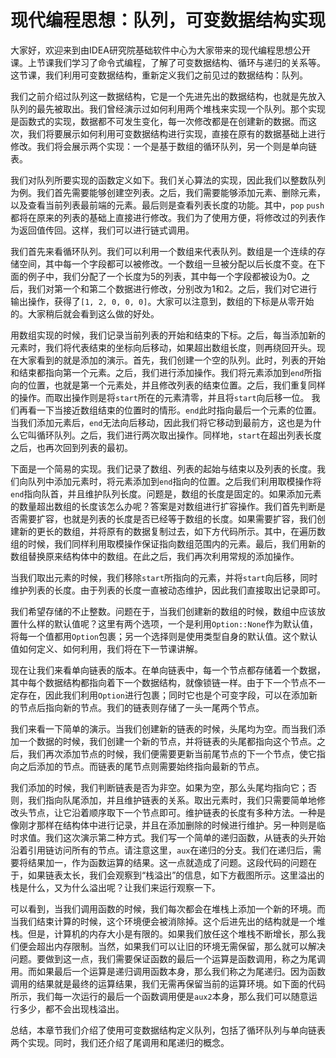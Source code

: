 # 现代编程思想：队列，可变数据结构实现

大家好，欢迎来到由IDEA研究院基础软件中心为大家带来的现代编程思想公开课。上节课我们学习了命令式编程，了解了可变数据结构、循环与递归的关系等。这节课，我们利用可变数据结构，重新定义我们之前见过的数据结构：队列。

我们之前介绍过队列这一数据结构，它是一个先进先出的数据结构，也就是先放入队列的最先被取出。我们曾经演示过如何利用两个堆栈来实现一个队列。那个实现是函数式的实现，数据都不可发生变化，每一次修改都是在创建新的数据。而这次，我们将要展示如何利用可变数据结构进行实现，直接在原有的数据基础上进行修改。我们将会展示两个实现：一个是基于数组的循环队列，另一个则是单向链表。

我们对队列所要实现的函数定义如下。我们关心算法的实现，因此我们以整数队列为例。我们首先需要能够创建空列表。之后，我们需要能够添加元素、删除元素，以及查看当前列表最前端的元素。最后则是查看列表长度的功能。其中，`pop` `push`都将在原来的列表的基础上直接进行修改。我们为了使用方便，将修改过的列表作为返回值传回。这样，我们可以进行链式调用。

我们首先来看循环队列。我们可以利用一个数组来代表队列。数组是一个连续的存储空间，其中每一个字段都可以被修改。一个数组一旦被分配以后长度不变。在下面的例子中，我们分配了一个长度为5的列表，其中每一个字段都被设为0。之后，我们对第一个和第二个数据进行修改，分别改为1和2。之后，我们对它进行输出操作，获得了`[1, 2, 0, 0, 0]`。大家可以注意到，数组的下标是从零开始的。大家稍后就会看到这么做的好处。

用数组实现的时候，我们记录当前列表的开始和结束的下标。之后，每当添加新的元素时，我们将代表结束的坐标向后移动，如果超出数组长度，则再绕回开头。现在大家看到的就是添加的演示。首先，我们创建一个空的队列。此时，列表的开始和结束都指向第一个元素。之后，我们进行添加操作。我们将元素添加到`end`所指向的位置，也就是第一个元素处，并且修改列表的结束位置。之后，我们重复同样的操作。而取出操作则是将`start`所在的元素清零，并且将`start`向后移一位。
我们再看一下当接近数组结束的位置时的情形。`end`此时指向最后一个元素的位置。当我们添加元素后，`end`无法向后移动，因此我们将它移动到最前方，这也是为什么它叫循环队列。之后，我们进行两次取出操作。同样地，`start`在超出列表长度之后，也再次回到列表的最初。

下面是一个简易的实现。我们记录了数组、列表的起始与结束以及列表的长度。我们向队列中添加元素时，将元素添加到`end`指向的位置。之后我们利用取模操作将`end`指向队首，并且维护队列长度。问题是，数组的长度是固定的。如果添加元素的数量超出数组的长度该怎么办呢？答案是对数组进行扩容操作。我们首先判断是否需要扩容，也就是列表的长度是否已经等于数组的长度。如果需要扩容，我们创建新的更长的数组，并将原有的数据复制过去，如下方代码所示。其中，在遍历数组的时候，我们同样利用取模操作保证指向数组范围内的元素。最后，我们用新的数组替换原来结构体中的数组。在此之后，我们再次利用常规的添加操作。

当我们取出元素的时候，我们移除`start`所指向的元素，并将`start`向后移，同时维护列表的长度。由于列表的长度一直被动态维护，因此我们直接取出记录即可。

我们希望存储的不止整数。问题在于，当我们创建新的数组的时候，数组中应该放置什么样的默认值呢？这里有两个选项，一个是利用`Option::None`作为默认值，将每一个值都用`Option`包裹；另一个选择则是使用类型自身的默认值。这个默认值如何定义、如何利用，我们将在下一节课讲解。

现在让我们来看单向链表的版本。在单向链表中，每一个节点都存储着一个数据，其中每个数据结构都指向着下一个数据结构，就像锁链一样。由于下一个节点不一定存在，因此我们利用`Option`进行包裹；同时它也是个可变字段，可以在添加新的节点后指向新的节点。我们的链表则存储了一头一尾两个节点。

我们来看一下简单的演示。当我们创建新的链表的时候，头尾均为空。而当我们添加一个数据的时候，我们创建一个新的节点，并将链表的头尾都指向这个节点。之后，我们再次添加节点的时候，我们便需要更新当前尾节点的下一个节点，使它指向之后添加的节点。而链表的尾节点则需要始终指向最新的节点。

我们添加的时候，我们判断链表是否为非空。如果为空，那么头尾均指向它；否则，我们指向队尾添加，并且维护链表的关系。取出元素时，我们只需要简单地修改头节点，让它沿着顺序取下一个节点即可。维护链表的长度有多种方法。一种是像刚才那样在结构体中进行记录，并且在添加删除的时候进行维护。另一种则是临时求值。我们这次演示第二种方式。我们写一个简单的递归函数，从链表的头开始沿着引用链访问所有的节点。请注意这里，`aux`在递归的分支。我们在递归后，需要将结果加一，作为函数运算的结果。这一点就造成了问题。这段代码的问题在于，如果链表太长，我们会观察到“栈溢出”的信息，如下方截图所示。这里溢出的栈是什么，又为什么溢出呢？让我们来运行观察一下。

可以看到，当我们调用函数的时候，我们每次都会在堆栈上添加一个新的环境。而当我们结束计算的时候，这个环境便会被消除掉。这个后进先出的结构就是一个堆栈。但是，计算机的内存大小是有限的。如果我们放任这个堆栈不断增长，那么我们便会超出内存限制。当然，如果我们可以让旧的环境无需保留，那么就可以解决问题。要做到这一点，我们需要保证函数的最后一个运算是函数调用，称之为尾调用。而如果最后一个运算是递归调用函数本身，那么我们称之为尾递归。因为函数调用的结果就是最终的运算结果，我们无需再保留当前的运算环境。如下面的代码所示，我们每一次运行的最后一个函数调用便是`aux2`本身，那么我们可以随意运行多少，都不会出现栈溢出。

总结，本章节我们介绍了使用可变数据结构定义队列，包括了循环队列与单向链表两个实现。同时，我们还介绍了尾调用和尾递归的概念。
